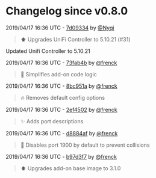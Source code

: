 # Changelog since v0.8.0

2019/04/17 16:36 UTC - [7d09334](https://github.com/hassio-addons/addon-unifi/commit/7d0933481e55d6118a4b394c91787bfdf9cacd0a) by [@Nyqi](https://github.com/Nyqi)
> :arrow_up: Upgrades UniFi Controller to 5.10.21 (#31)

Updated Unifi Controller to 5.10.21 

2019/04/17 16:36 UTC - [73fab4b](https://github.com/hassio-addons/addon-unifi/commit/73fab4b84dde4618abf24427d00e4936e4bee28d) by [@frenck](https://github.com/frenck)
> :hammer: Simplifies add-on code logic 

2019/04/17 16:36 UTC - [8bc951a](https://github.com/hassio-addons/addon-unifi/commit/8bc951ae02d7fe60c5795d3f1cad4b463a00543b) by [@frenck](https://github.com/frenck)
> :fire: Removes default config options 

2019/04/17 16:36 UTC - [2ef4502](https://github.com/hassio-addons/addon-unifi/commit/2ef4502b06173d4aff0849648b309edab2675074) by [@frenck](https://github.com/frenck)
> :sparkles: Adds port descriptions 

2019/04/17 16:36 UTC - [d8884af](https://github.com/hassio-addons/addon-unifi/commit/d8884af3af119778fc88dca95813d61be5af2f2e) by [@frenck](https://github.com/frenck)
> :hammer: Disables port 1900 by default to prevent collisions 

2019/04/17 16:36 UTC - [b97d3f7](https://github.com/hassio-addons/addon-unifi/commit/b97d3f74bfae0edf1d270c98c3b00a1adfd02d8b) by [@frenck](https://github.com/frenck)
> :arrow_up: Upgrades add-on base image to 3.1.0 

